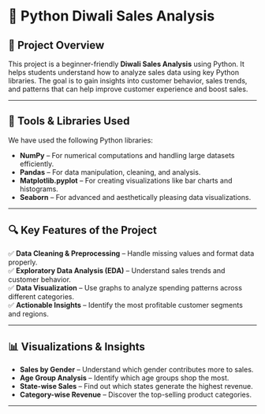 # 🎇 Python Diwali Sales Analysis  

## 📌 Project Overview  
This project is a beginner-friendly **Diwali Sales Analysis** using Python. It helps students understand how to analyze sales data using key Python libraries. The goal is to gain insights into customer behavior, sales trends, and patterns that can help improve customer experience and boost sales.  

---

## 📂 Tools & Libraries Used  
We have used the following Python libraries:  

- **NumPy** – For numerical computations and handling large datasets efficiently.  
- **Pandas** – For data manipulation, cleaning, and analysis.  
- **Matplotlib.pyplot** – For creating visualizations like bar charts and histograms.  
- **Seaborn** – For advanced and aesthetically pleasing data visualizations.  

---

## 🔍 Key Features of the Project  
✅ **Data Cleaning & Preprocessing** – Handle missing values and format data properly.  
✅ **Exploratory Data Analysis (EDA)** – Understand sales trends and customer behavior.  
✅ **Data Visualization** – Use graphs to analyze spending patterns across different categories.  
✅ **Actionable Insights** – Identify the most profitable customer segments and regions.  

---

## 📊 Visualizations & Insights  
- **Sales by Gender** – Understand which gender contributes more to sales.  
- **Age Group Analysis** – Identify which age groups shop the most.  
- **State-wise Sales** – Find out which states generate the highest revenue.  
- **Category-wise Revenue** – Discover the top-selling product categories.  

---




